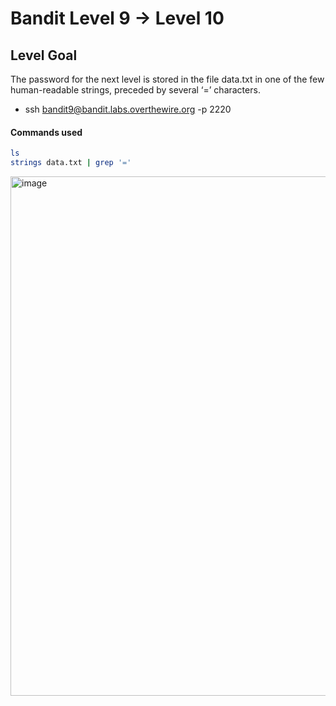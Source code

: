 # Bandit Level 9 → Level 10

## Level Goal
The password for the next level is stored in the file data.txt in one of the few human-readable strings, preceded by several ‘=’ characters.

- ssh bandit9@bandit.labs.overthewire.org -p 2220

#### Commands used
```bash
ls
strings data.txt | grep '='
```

<img width="857" height="831" alt="image" src="https://github.com/user-attachments/assets/d2d44d80-44f5-43f3-b450-e1bf833b47db" />
